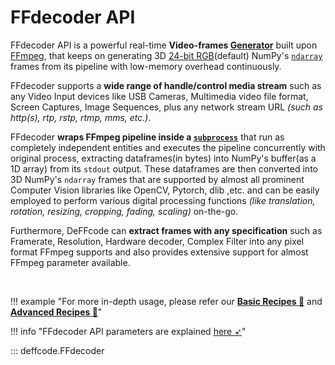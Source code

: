 <!--
===============================================
DeFFcode library source-code is deployed under the Apache 2.0 License:

Copyright (c) 2021 Abhishek Thakur(@abhiTronix) <abhi.una12@gmail.com>

Licensed under the Apache License, Version 2.0 (the "License");
you may not use this file except in compliance with the License.
You may obtain a copy of the License at

   http://www.apache.org/licenses/LICENSE-2.0

Unless required by applicable law or agreed to in writing, software
distributed under the License is distributed on an "AS IS" BASIS,
WITHOUT WARRANTIES OR CONDITIONS OF ANY KIND, either express or implied.
See the License for the specific language governing permissions and
limitations under the License.
===============================================
-->

# FFdecoder API

FFdecoder API is a powerful real-time **Video-frames [Generator](https://wiki.python.org/moin/Generators)** built upon [FFmpeg](https://ffmpeg.org/), that keeps on generating 3D [24-bit RGB](https://en.wikipedia.org/wiki/List_of_monochrome_and_RGB_color_formats#24-bit_RGB)(default) NumPy's [`ndarray`](https://numpy.org/doc/stable/reference/arrays.ndarray.html#the-n-dimensional-array-ndarray) frames from its pipeline with low-memory overhead continuously.

FFdecoder supports a **wide range of handle/control media stream** such as any Video Input devices like USB Cameras, Multimedia video file format, Screen Captures, Image Sequences, plus any network stream URL _(such as http(s), rtp, rstp, rtmp, mms, etc.)_.

FFdecoder **wraps FFmpeg pipeline inside a [`subprocess`](https://docs.python.org/3/library/subprocess.html)** that run as completely independent entities and executes the pipeline concurrently with original process, extracting dataframes(in bytes) into NumPy's buffer(as a 1D array) from its `stdout` output. These dataframes are then converted into 3D NumPy's `ndarray` frames that are supported by almost all prominent Computer Vision libraries like OpenCV, Pytorch, dlib ,etc. and can be easily employed to perform various digital processing functions _(like translation, rotation, resizing, cropping, fading, scaling)_ on-the-go.

Furthermore, DeFFcode can **extract frames with any specification** such as Framerate, Resolution, Hardware decoder, Complex Filter into any pixel format FFmpeg supports and also provides extensive support for almost FFmpeg parameter available. 

&thinsp;

!!! example "For more in-depth usage, please refer our **[Basic Recipes :pie:](../../examples/basic)** and **[Advanced Recipes :microscope:](../../examples/advanced)**"

!!! info "FFdecoder API parameters are explained [here ➶](params/)"

::: deffcode.FFdecoder

&nbsp;